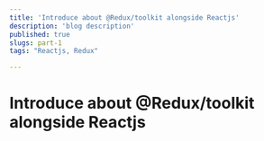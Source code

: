 ```yaml
---
title: 'Introduce about @Redux/toolkit alongside Reactjs'
description: 'blog description'
published: true
slugs: part-1
tags: "Reactjs, Redux"

---
```


# Introduce about @Redux/toolkit alongside Reactjs
